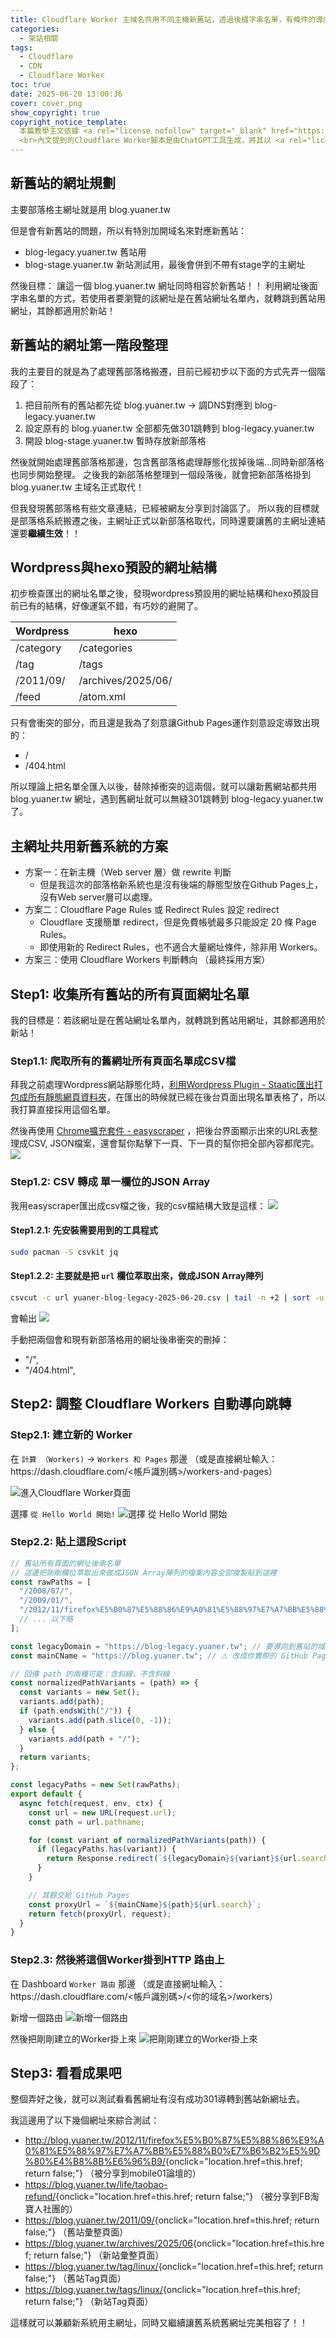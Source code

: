```yaml
---
title: Cloudflare Worker 主域名共用不同主機新舊站，透過後綴字串名單，有條件的導向到新域名
categories:
  - 架站相關
tags:
  - Cloudflare
  - CDN
  - Cloudflare Worker
toc: true
date: 2025-06-20 13:00:36
cover: cover.png
show_copyright: true
copyright_notice_template:
  本篇教學主文依據 <a rel="license nofollow" target="_blank" href="https://creativecommons.org/licenses/by-sa/4.0/deed.zh-hant">CC BY-SA 4.0 姓名標示-相同方式分享</a> 授權釋出。 
  <br>內文提到的Cloudflare Worker腳本是由ChatGPT工具生成，將其以 <a rel="license nofollow" target="_blank" href="https://creativecommons.org/publicdomain/zero/1.0/deed.zh-hant">CC0 1.0</a> 公領域方式釋出。
---
```


## 新舊站的網址規劃
主要部落格主網址就是用 blog.yuaner.tw

但是會有新舊站的問題，所以有特別加開域名來對應新舊站：
* blog-legacy.yuaner.tw 舊站用
* blog-stage.yuaner.tw 新站測試用，最後會併到不帶有stage字的主網址

然後目標： 讓這一個 blog.yuaner.tw 網址同時相容於新舊站！！
利用網址後面字串名單的方式，若使用者要瀏覽的該網址是在舊站網址名單內，就轉跳到舊站用網址，其餘都適用於新站！

## 新舊站的網址第一階段整理
我的主要目的就是為了處理舊部落格搬遷，目前已經初步以下面的方式先弄一個階段了：
1. 把目前所有的舊站都先從 blog.yuaner.tw → 調DNS對應到 blog-legacy.yuaner.tw
2. 設定原有的 blog.yuaner.tw 全部都先做301跳轉到 blog-legacy.yuaner.tw
3. 開設 blog-stage.yuaner.tw 暫時存放新部落格

然後就開始處理舊部落格那邊，包含舊部落格處理靜態化拔掉後端...同時新部落格也同步開始整理。
之後我的新部落格整理到一個段落後，就會把新部落格掛到 blog.yuaner.tw 主域名正式取代！

但我發現舊部落格有些文章連結，已經被網友分享到討論區了。
所以我的目標就是部落格系統搬遷之後，主網址正式以新部落格取代，同時還要讓舊的主網址連結還要**繼續生效**！！

## Wordpress與hexo預設的網址結構
初步檢查匯出的網址名單之後，發現wordpress預設用的網址結構和hexo預設目前已有的結構，好像運氣不錯，有巧妙的避開了。

Wordpress | hexo
--------- | -------------------
/category | /categories
/tag      | /tags
/2011/09/ | /archives/2025/06/
/feed     | /atom.xml

只有會衝突的部分，而且還是我為了刻意讓Github Pages運作刻意設定導致出現的：
* /
* /404.html

所以理論上把名單全匯入以後，替除掉衝突的這兩個，就可以讓新舊網站都共用 blog.yuaner.tw 網址，遇到舊網址就可以無縫301跳轉到 blog-legacy.yuaner.tw 了。

## 主網址共用新舊系統的方案
* 方案一：在新主機（Web server 層）做 rewrite 判斷
    * 但是我這次的部落格新系統也是沒有後端的靜態型放在Github Pages上，沒有Web server層可以處理。
* 方案二：Cloudflare Page Rules 或 Redirect Rules 設定 redirect
    * Cloudflare 支援簡單 redirect，但是免費帳號最多只能設定 20 條 Page Rules。
    * 即使用新的 Redirect Rules，也不適合大量網址條件，除非用 Workers。
* 方案三：使用 Cloudflare Workers 判斷轉向 （最終採用方案）

## Step1: 收集所有舊站的所有頁面網址名單
我的目標是：若該網址是在舊站網址名單內，就轉跳到舊站用網址，其餘都適用於新站！

### Step1.1: 爬取所有的舊網址所有頁面名單成CSV檔
拜我之前處理Wordpress網站靜態化時，[利用Wordpress Plugin - Staatic匯出打包成所有靜態網頁資料夾](https://blog-legacy.yuaner.tw/other/wordpress-to-static/)，在匯出的時候就已經在後台頁面出現名單表格了，所以我打算直接採用這個名單。

然後再使用 [Chrome擴充套件 - easyscraper](https://easyscraper.com/) ，把後台界面顯示出來的URL表整理成CSV, JSON檔案，還會幫你點擊下一頁、下一頁的幫你把全部內容都爬完。
![](Screenshot_20250620_115836.png)

### Step1.2: CSV 轉成 單一欄位的JSON Array

我用easyscraper匯出成csv檔之後，我的csv檔結構大致是這樣：
![](Screenshot_20250620_114517.png)

#### Step1.2.1: 先安裝需要用到的工具程式
```bash
sudo pacman -S csvkit jq
```

#### Step1.2.2: 主要就是把 `url` 欄位萃取出來，做成JSON Array陣列
```bash
csvcut -c url yuaner-blog-legacy-2025-06-20.csv | tail -n +2 | sort -u | jq -R . | jq -s . > yuaner-blog-legacy-2025-06-20.json
```

會輸出
![](Screenshot_20250620_114721.png)

手動把兩個會和現有新部落格用的網址後串衝突的刪掉：
* "/",
* "/404.html",

## Step2: 調整 Cloudflare Workers 自動導向跳轉
### Step2.1: 建立新的 Worker

在 `計算 （Workers)` → `Workers 和 Pages` 那邊
（或是直接網址輸入：https\://dash.cloudflare.com/&lt;帳戶識別碼&gt;/workers-and-pages）

![進入Cloudflare Worker頁面](Screenshot%202025-06-20%20at%2012-15-14%20%E8%A8%88%E7%AE%97%20%28Workers%29%20chyuaner%20Cloudflare.png)

選擇 `從 Hello World 開始!`
![選擇 從 Hello World 開始](Screenshot%202025-06-20%20at%2012-18-16%20%E8%A8%88%E7%AE%97%20(Workers)%20chyuaner%20Cloudflare.png)

### Step2.2: 貼上這段Script
```javascript
// 舊站所有頁面的網址後串名單
// 這邊把剛剛欄位萃取出來做成JSON Array陣列的檔案內容全部複製貼到這裡
const rawPaths = [
  "/2008/07/",
  "/2009/01/",
  "/2012/11/firefox%E5%B0%87%E5%88%86%E9%A0%81%E5%88%97%E7%A7%BB%E5%88%B0%E7%B6%B2%E5%9D%80%E4%B8%8B%E6%96%B9/",
  // ... 以下略
];

const legacyDomain = "https://blog-legacy.yuaner.tw"; // 要導向到舊站的域名
const mainCName = "https://blog.yuaner.tw"; // ⚠ 改成你實際的 GitHub Pages 網址

// 回傳 path 的兩種可能：含斜線、不含斜線
const normalizedPathVariants = (path) => {
  const variants = new Set();
  variants.add(path);
  if (path.endsWith("/")) {
    variants.add(path.slice(0, -1));
  } else {
    variants.add(path + "/");
  }
  return variants;
};

const legacyPaths = new Set(rawPaths);
export default {
  async fetch(request, env, ctx) {
    const url = new URL(request.url);
    const path = url.pathname;

    for (const variant of normalizedPathVariants(path)) {
      if (legacyPaths.has(variant)) {
        return Response.redirect(`${legacyDomain}${variant}${url.search}`, 301);
      }
    }

    // 其餘交給 GitHub Pages
    const proxyUrl = `${mainCName}${path}${url.search}`;
    return fetch(proxyUrl, request);
  }
}
```

### Step2.3: 然後將這個Worker掛到HTTP 路由上
在 Dashboard `Worker 路由` 那邊
（或是直接網址輸入：https\://dash.cloudflare.com/&lt;帳戶識別碼&gt;/&lt;你的域名&gt;/workers） 

新增一個路由
![新增一個路由](Screenshot%202025-06-20%20at%2012-25-30%20Workers%20%E8%B7%AF%E7%94%B1%20yuaner.tw%20chyuaner%20Cloudflare.png)

然後把剛剛建立的Worker掛上來
![把剛剛建立的Worker掛上來](Screenshot%202025-06-20%20at%2012-25-39%20Workers%20%E8%B7%AF%E7%94%B1%20yuaner.tw%20chyuaner%20Cloudflare.png)

## Step3: 看看成果吧
整個弄好之後，就可以測試看看舊網址有沒有成功301導轉到舊站新網址去。

我這邊用了以下幾個網址來綜合測試：
* <http://blog.yuaner.tw/2012/11/firefox%E5%B0%87%E5%88%86%E9%A0%81%E5%88%97%E7%A7%BB%E5%88%B0%E7%B6%B2%E5%9D%80%E4%B8%8B%E6%96%B9/>{onclick="location.href=this.href; return false;"} （被分享到mobile01論壇的）
* <https://blog.yuaner.tw/life/taobao-refund/>{onclick="location.href=this.href; return false;"} （被分享到FB淘寶人社團的）
* <https://blog.yuaner.tw/2011/09/>{onclick="location.href=this.href; return false;"} （舊站彙整頁面）
* <https://blog.yuaner.tw/archives/2025/06>{onclick="location.href=this.href; return false;"} （新站彙整頁面）
* <https://blog.yuaner.tw/tag/linux/>{onclick="location.href=this.href; return false;"} （舊站Tag頁面）
* <https://blog.yuaner.tw/tags/linux/>{onclick="location.href=this.href; return false;"} （新站Tag頁面）

這樣就可以兼顧新系統用主網址，同時又繼續讓舊系統舊網址完美相容了！！